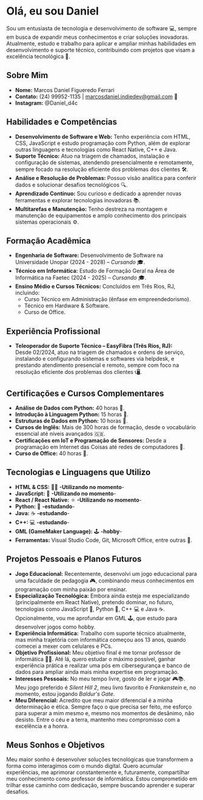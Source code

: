 # Olá, eu sou Daniel

Sou um entusiasta de tecnologia e desenvolvimento de software 💻, sempre em busca de expandir meus conhecimentos e criar soluções inovadoras. Atualmente, estudo e trabalho para aplicar e ampliar minhas habilidades em desenvolvimento e suporte técnico, contribuindo com projetos que visam a excelência tecnológica 🚀.

## Sobre Mim

- **Nome:** Marcos Daniel Figueredo Ferrari
- **Contato:** (24) 99952-1135 | marcosdaniel.indiedev@gmail.com 📧
- **Instagram:** @Daniel_d4c 
## Habilidades e Competências

- **Desenvolvimento de Software e Web:** Tenho experiência com HTML, CSS, JavaScript e estudo programação com Python, além de explorar outras linguagens e tecnologias como React Native, C++ e Java.
- **Suporte Técnico:** Atuo na triagem de chamados, instalação e configuração de sistemas, atendendo presencialmente e remotamente, sempre focado na resolução eficiente dos problemas dos clientes 🛠️.
- **Análise e Resolução de Problemas:** Possuo visão analítica para conferir dados e solucionar desafios tecnológicos 🔍.
- **Aprendizado Contínuo:** Sou curioso e dedicado a aprender novas ferramentas e explorar tecnologias inovadoras 📚.
- **Multitarefas e Manutenção:** Tenho destreza na montagem e manutenção de equipamentos e amplo conhecimento dos principais sistemas operacionais ⚙️.

## Formação Acadêmica

- **Engenharia de Software:** Desenvolvimento de Software na Universidade Unopar (2024 - 2028) – *Cursando* 🎓.
- **Técnico em Informática:** Estudo de Formação Geral na Área de Informática na Faetec (2024 - 2025) – *Cursando* 🎓.
- **Ensino Médio e Cursos Técnicos:** Concluídos em Três Rios, RJ, incluindo:
  - Curso Técnico em Administração (ênfase em empreendedorismo).
  - Técnico em Hardware & Software.
  - Curso de Office.

## Experiência Profissional

- **Teleoperador de Suporte Técnico – EasyFibra (Três Rios, RJ):**  
  Desde 02/2024, atuo na triagem de chamados e ordens de serviço, instalando e configurando sistemas e softwares via helpdesk, e prestando atendimento presencial e remoto, sempre com foco na resolução eficiente dos problemas dos clientes 📞🖥️.

## Certificações e Cursos Complementares

- **Análise de Dados com Python:** 40 horas 🐍.
- **Introdução à Linguagem Python:** 15 horas 🐍.
- **Estruturas de Dados em Python:** 10 horas 🐍.
- **Cursos de Inglês:** Mais de 300 horas de formação, desde o vocabulário essencial até níveis avançados 🇬🇧.
- **Certificações em IoT e Programação de Sensores:** Desde a programação em Internet das Coisas até redes de computadores 📡.
- **Curso de Office:** 40 horas 💼.

## Tecnologias e Linguagens que Utilizo

- **HTML & CSS:** 📝🎨 **-Utilizando no momento**-
- **JavaScript:** 📜 **-Utilizando no momento**-
- **React / React Native:** ⚛️ **-Utilizando no momento**-
- **Python:** 🐍 **-estudando**-
- **Java:** ☕ **-estudando**-
- **C++:** 💻 **-estudando**-
- **GML (GameMaker Language):** 🕹️ **-hobby**-
- **Ferramentas:** Visual Studio Code, Git, Microsoft Office, entre outras 🔧.

## Projetos Pessoais e Planos Futuros

- **Jogo Educacional:** Recentemente, desenvolvi um jogo educacional para uma faculdade de pedagogia 🎮, combinando meus conhecimentos em programação com minha paixão por ensinar.
- **Especialização Tecnológica:** Embora ainda esteja me especializando (principalmente em React Native), pretendo dominar, no futuro, tecnologias como JavaScript 📜, Python 🐍, C++ 💻 e Java ☕. Opcionalmente, vou me aprofundar em GML 🕹️, que estudo para desenvolver jogos como hobby.
- **Experiência Informática:** Trabalho com suporte técnico atualmente, mas minha trajetória com informática começou aos 13 anos, quando comecei a mexer com celulares e PCs.
- **Objetivo Profissional:** Meu objetivo final é me tornar professor de informática 👨‍🏫. Até lá, quero estudar o máximo possível, ganhar experiência prática e realizar uma pós em cibersegurança e banco de dados para ampliar ainda mais minha expertise em programação.
- **Interesses Pessoais:** No meu tempo livre, gosto de ler e jogar 🎮📚. Meu jogo preferido é *Silent Hill 2*, meu livro favorito é *Frankenstein* e, no momento, estou jogando *Baldur's Gate*.
- **Meu Diferencial:** Acredito que meu maior diferencial é a minha determinação e ética. Sempre faço o que precisa ser feito, me esforço para superar a mim mesmo e, mesmo nos momentos de desânimo, não desisto. Entre o céu e a terra, mantenho meu compromisso com a excelência e a honra.

## Meus Sonhos e Objetivos

Meu maior sonho é desenvolver soluções tecnológicas que transformem a forma como interagimos com o mundo digital. Quero acumular experiências, me aprimorar constantemente e, futuramente, compartilhar meu conhecimento como professor de informática. Estou comprometido em trilhar esse caminho com dedicação, sempre buscando aprender e superar desafios.


